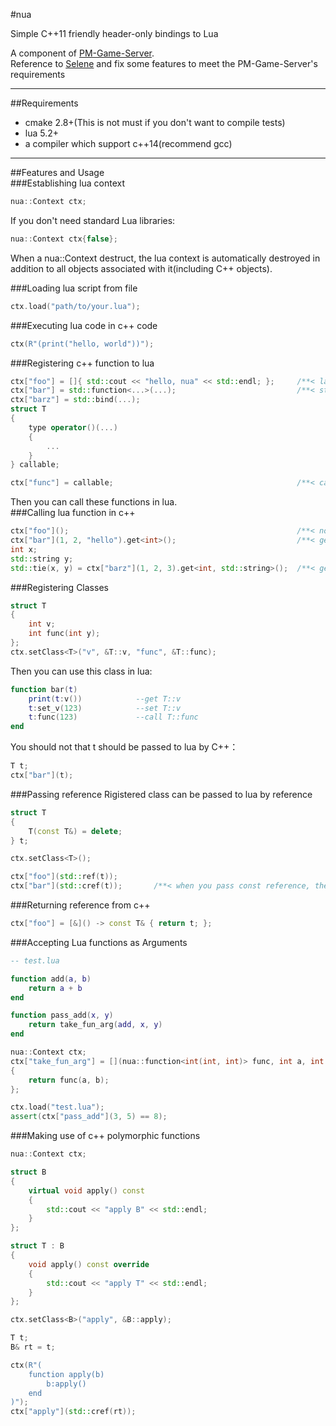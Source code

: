 #nua

Simple C++11 friendly header-only bindings to Lua  

A component of [PM-Game-Server](https://github.com/lucklove/PM-Game-Server).   
Reference to [Selene](https://github.com/jeremyong/Selene) and fix some features to meet the PM-Game-Server's requirements   

---

##Requirements
- cmake 2.8+(This is not must if you don't want to compile tests)  
- lua 5.2+
- a compiler which support c++14(recommend gcc)  

---

##Features and Usage  
###Establishing lua context  
```c++
nua::Context ctx;
```
If you don't need standard Lua libraries:  
```c++
nua::Context ctx{false};
```
When a nua::Context destruct, the lua context is automatically destroyed in addition to all objects associated with it(including C++ objects). 

###Loading lua script from file  
```c++
ctx.load("path/to/your.lua");
```

###Executing lua code in c++ code    
```c++
ctx(R"(print("hello, world"))");
```

###Registering c++ function to lua  
``` c++
ctx["foo"] = []{ std::cout << "hello, nua" << std::endl; };     /**< lambda */
ctx["bar"] = std::function<...>(...);                           /**< stl function */
ctx["barz"] = std::bind(...);                                    
struct T
{
    type operator()(...)
    {
        ...
    }
} callable;

ctx["func"] = callable;                                         /**< callable object */
```  
Then you can call these functions in lua.    
###Calling lua function in c++  
```c++
ctx["foo"]();                                                   /**< no return, no parameter */
ctx["bar"](1, 2, "hello").get<int>();                           /**< get return value with type of int */
int x;
std::string y;
std::tie(x, y) = ctx["barz"](1, 2, 3).get<int, std::string>();  /**< get more than one return value */
```

###Registering Classes  
```c++
struct T
{
    int v;
    int func(int y);
};
ctx.setClass<T>("v", &T::v, "func", &T::func);
```
Then you can use this class in lua:
```lua
function bar(t)
    print(t:v())            --get T::v
    t:set_v(123)            --set T::v
    t:func(123)             --call T::func
end
```
You should not that t should be passed to lua by C++：  
```c++
T t;
ctx["bar"](t);
```

###Passing reference
Rigistered class can be passed to lua by reference  
```c++
struct T
{
    T(const T&) = delete;
} t;

ctx.setClass<T>();

ctx["foo"](std::ref(t));
ctx["bar"](std::cref(t));       /**< when you pass const reference, the set_xxx functions will be omited as well as non-const member function */
```

###Returning reference from c++  
```c++
ctx["foo"] = [&]() -> const T& { return t; };
```

###Accepting Lua functions as Arguments  
```lua
-- test.lua

function add(a, b)
    return a + b 
end

function pass_add(x, y)
    return take_fun_arg(add, x, y)
end
```

```c++
nua::Context ctx;
ctx["take_fun_arg"] = [](nua::function<int(int, int)> func, int a, int b)
{
    return func(a, b); 
};

ctx.load("test.lua");
assert(ctx["pass_add"](3, 5) == 8);
```

###Making use of c++ polymorphic functions  
```c++
nua::Context ctx;

struct B
{
    virtual void apply() const
    {
        std::cout << "apply B" << std::endl;
    }
};

struct T : B
{
    void apply() const override
    {
        std::cout << "apply T" << std::endl;
    }
};

ctx.setClass<B>("apply", &B::apply);

T t;
B& rt = t;

ctx(R"(
    function apply(b)
        b:apply()
    end
)");
ctx["apply"](std::cref(rt));
```
